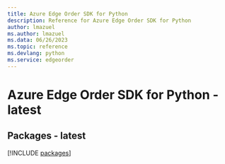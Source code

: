 ```yaml
---
title: Azure Edge Order SDK for Python
description: Reference for Azure Edge Order SDK for Python
author: lmazuel
ms.author: lmazuel
ms.data: 06/26/2023
ms.topic: reference
ms.devlang: python
ms.service: edgeorder
---
```

# Azure Edge Order SDK for Python - latest
## Packages - latest
[!INCLUDE [packages](edge-order-index.md)]